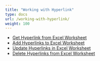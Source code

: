 ```yaml
---
title: "Working with Hyperlink"
type: docs
url: /working-with-hyperlink/
weight: 100
---
```


- [Get Hyperlink from Excel Worksheet](/get-hyperlink-from-excel-worksheet-html/)
- [Add Hyperlinks to Excel Worksheet](/add-hyperlinks-to-excel-worksheet-html/)
- [Update Hyperlinks in Excel Worksheet](/update-hyperlinks-in-excel-worksheet-html/)
- [Delete Hyperlinks from Excel Worksheet](/delete-hyperlinks-from-excel-worksheet-html/)
